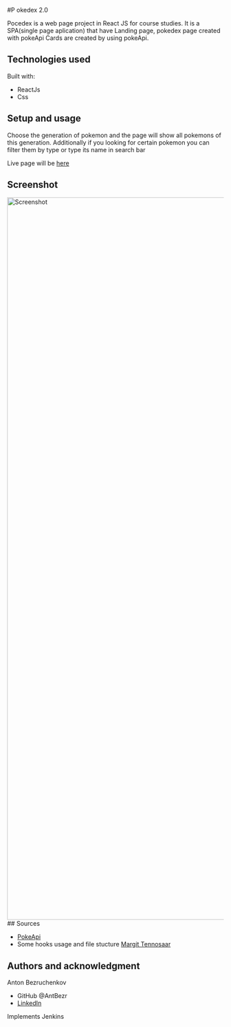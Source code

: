 #P okedex 2.0

Pocedex is a web page project in React JS for course studies.
It is a SPA(single page aplication) that have Landing page, pokedex page created with pokeApi
Cards are created by using pokeApi.

## Technologies used

Built with:

- ReactJs
- Css

## Setup and usage

Choose the generation of pokemon and the page will show all pokemons of this generation.
Additionally if you looking for certain pokemon you can filter them by type or type its name in search bar

Live page will be [here]()

## Screenshot

<img width="1678" alt="Screenshot " src="h">
## Sources

- [PokeApi](https://pokeapi.co/)
- Some hooks usage and file stucture [Margit Tennosaar](https://github.com/margittennosaar)

## Authors and acknowledgment

Anton Bezruchenkov

- GitHub @AntBezr
- [LinkedIn](https://www.linkedin.com/in/antonbezruchenkov/)

Implements Jenkins